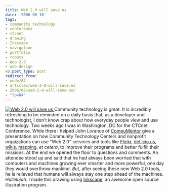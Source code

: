 ```yaml
---
title: Web 2.0 will save us
date: '2006-08-10'
tags:
- community technology
- conference
- ctcnet
- drawing
- Inkscape
- navigation
- portfolio
- robots
- Web 2.0
- web design
wp:post_type: post
redirect_from:
- node/84
- articles/web-2-0-will-save-us
- 2006/08/web-2-0-will-save-us/
- "?p=84"
---
```


  [ ![Web 2.0 will save us](http://static.flickr.com/59/212159782_9adee5b425.jpg) ](https://www.flickr.com/photos/bensheldon/212159782/ "Photo Sharing")
Community technology is great. It is incredibly refreshing to be reminded on a daily basis that, as a developer and technologist, I don't know crap about how everyday people view and use technology. Two weeks ago I was in Washington, DC for the CTCnet Conference. While there I helped John Lorance of [CompuMentor](https://web.archive.org/web/20060812225029/http://www.compumentor.org:80/) give a presentation on how Community Technology Centers and nonprofit orgaizations can use "Web 2.0" services and tools like [Flickr](https://flickr.com/), [del.icio.us](http://del.icio.us), [wikis](http://wikipedia.org), [mapping](https://web.archive.org/web/20070819093518/http://www.mappingaccess.com/), _et cetera_, to improve their programs and better fulfill their missions. At the end we opened the floor to questions and comments. An attendee stood up and said that he had always been worried that with computers and machines growing ever smarter and more powerful, one day they would overthrow mankind. _But_, after seeing these new Web 2.0 tools, he is relieved that humans will always stay one step ahead of the machines. _Hallelujah_. I made this drawing using [Inkscape](https://inkscape.org/), an awesome open source illustration program.
